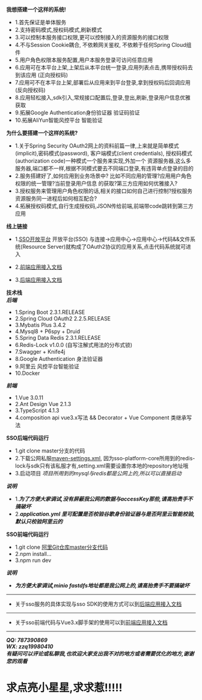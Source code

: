 **我想搭建一个这样的系统!**
- 1.首先保证是单体服务 <br/>
- 2.支持密码模式,授权码模式,刷新模式 <br/>
- 3.可以控制本服务接口权限,更可以控制接入的资源服务的接口权限 <br/>
- 4.不与Session Cookie耦合, 不依赖网关鉴权, 不依赖于任何Spring Cloud组件 </br>
- 5.用户角色权限本服务配置,用户本服务登录可访问任意应用 <br />
- 6.应用可在本平台上架,上架后从本平台统一登录,应用列表点击,携带授权码去到该应用 (正向授权码) </br>
- 7.应用可不在本平台上架,部署后从应用来到平台登录,拿到授权码后回调应用(反向授权码) </br>
- 8.应用轻松接入,sdk引入,常规接口配置后,登录,登出,刷新,登录用户信息优雅获取 </br>
- 9.拓展Google Authentication身份验证器 验证码验证
- 10.拓展AliYun智能风控平台 智能验证

**为什么要搭建一个这样的系统?**
- 1.关于Spring Security OAuth2网上的资料前篇一律,上来就是简单模式(implicit),密码模式(password),
客户端模式(client credentials), 授权码模式(authorization code)一种模式一个服务来实现,外加一个
资源服务器,这么多服务器,端口都不一样,根据不同模式要去不同端口登录,有违背单点登录的目的 </br>
- 2.服务搭建好了,如何应用到业务场景中? 比如不同应用的管理?应用用户角色权限的统一管理?当前登录用户信息
的获取?第三方应用如何优雅接入? </br>
- 3.授权服务来管理用户角色权限的话,相关的接口如何自己进行控制?授权服务资源服务同一进程后如何相互配合?
- 4.拓展授权码模式,自行生成授权码,JSON传给前端,前端带code跳转到第三方应用

**线上链接**
- 1.[SSO开放平台](http://sso.zhangziqiang.cn/) 开放平台(SSO) 与连接->应用中心->应用中心->代码&&文件系统(Resource Server)就构成了OAuth2协议的应用关系,点击代码系统就可进入 

- 2.[前端应用接入文档](http://sso.zhangziqiang.cn/document/web)

- 3.[后端应用接入文档](http://sso.zhangziqiang.cn/document/server)

**技术栈**</br>
***后端***
- 1.Spring Boot 2.3.1.RELEASE
- 2.Spring Cloud OAuth2 2.2.5.RELEASE
- 3.Mybatis Plus 3.4.2
- 4.Mysql8 + P6spy + Druid
- 5.Spring Data Redis 2.3.1.RELEASE
- 6.Redis-Lock v1.0.0 (自写注解式用法的分布式锁)
- 7.Swagger + Knife4j
- 8.Google Authentication 身法验证器
- 9.阿里云 风控平台智能验证
- 10.Docker

***前端***
- 1.Vue 3.0.11
- 2.Ant Design Vue 2.1.3
- 3.TypeScript 4.1.3
- 4.composition api vue3.x写法 && Decorator + Vue Component 类继承写法

**SSO后端代码运行**
- 1.git clone master分支的代码
- 2.下载公网私服[maven-settings.xml](http://minio.zhangziqiang.cn:9200/candy/202105/04/settings.xml), 因为sso-platform-core所用到的redis-lock与sdk只有该私服才有,setting.xml需要设置你本地的repository地址哦
- 3.启动项目 *项目所用到的mysql与redis都是公网上的,所以可以直接启动*

***说明***
- 1.***为了方便大家调试,没有屏蔽我公网的数据与accessKey那些,请高抬贵手不搞破坏***
- 2.***application.yml 里可配置是否校验谷歌身份验证器与是否阿里云智能校验,默认只校验阿里云的***

**SSO前端代码运行**
- 1.git clone [阿里Git仓库master分支代码](https://code.aliyun.com/787390869/sso-platform-web.git)
- 2.npm install...
- 3.npm run dev

***说明***
- ***为方便大家调试,minio fastdfs地址都是我公网上的,请高抬贵手不要搞破坏***
---
- 关于sso服务的具体实现与sso SDK的使用方式可以到[后端应用接入文档](http://sso.zhangziqiang.cn/document/server) </br>
---
- 关于sso前端代码与Vue3.x脚手架的使用可以到[前端应用接入文档](http://sso.zhangziqiang.cn/document/web) </br>

---
***QQ: 787390869*** </br>
***WX: zzq19980410*** </br>
***有疑问可以评论或私聊我,也欢迎大家支出我不对的地方或者需要优化的地方,谢谢您的观看***

# 求点亮小星星,求求惹!!!!!

